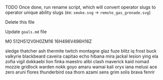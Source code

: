 TODO
Once done, run rename script, which will convert operator slugs to operator unique ability slugs (ex: `smoke.svg` -> `remote_gas_grenade.svg`)

Delete this file

Update `goals.md` file

M0 512H512V0H0ZM16 16H496V496H16Z

sledge
thatcher
ash
thermite
twitch
montagne
glaz
fuze
blitz
iq
frost
buck
valkyrie
blackbeard
caveira
capitao
echo
hibana
mira
jackal
lesion
ying
ela
zofia
vigil
dokkaebi
lion
finka
maestro
alibi
clash
maverick
kaid
nomad
mozzie
gridlock
warden
nokk
goyo
amaru
wamai
kali
oryx
iana
melusi
ace
zero
aruni
flores
thunderbird
osa
thorn
azami
sens
grim
solis
brava
fenrir
